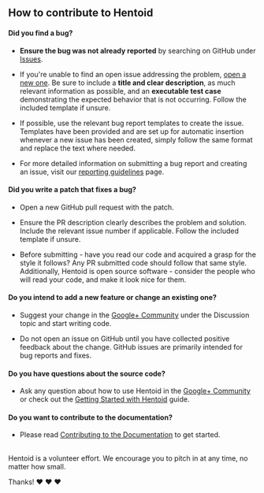 ## How to contribute to Hentoid#### **Did you find a bug?*** **Ensure the bug was not already reported** by searching on GitHub under [Issues](https://github.com/csaki/Hentoid/issues/).* If you're unable to find an open issue addressing the problem, [open a new one](https://github.com/csaki/Hentoid/issues/new). Be sure to include a **title and clear description**, as much relevant information as possible, and an **executable test case** demonstrating the expected behavior that is not occurring. Follow the included template if unsure.* If possible, use the relevant bug report templates to create the issue. Templates have been provided and are set up for automatic insertion whenever a new issue has been created, simply follow the same format and replace the text where needed.* For more detailed information on submitting a bug report and creating an issue, visit our [reporting guidelines](https://github.com/csaki/Hentoid/.github/REPORTING_GUIDELINES.md) page.#### **Did you write a patch that fixes a bug?*** Open a new GitHub pull request with the patch.* Ensure the PR description clearly describes the problem and solution. Include the relevant issue number if applicable. Follow the included template if unsure.* Before submitting - have you read our code and acquired a grasp for the style it follows? Any PR submitted code should follow that same style. Additionally, Hentoid is open source software - consider the people who will read your code, and make it look nice for them.#### **Do you intend to add a new feature or change an existing one?*** Suggest your change in the [Google+ Community](https://plus.google.com/communities/110496467189870321840) under the Discussion topic and start writing code.* Do not open an issue on GitHub until you have collected positive feedback about the change. GitHub issues are primarily intended for bug reports and fixes.#### **Do you have questions about the source code?*** Ask any question about how to use Hentoid in the [Google+ Community](https://plus.google.com/communities/110496467189870321840) or check out the [Getting Started with Hentoid](https://github.com/csaki/Hentoid/wiki/Getting-Started-with-Hentoid) guide.#### **Do you want to contribute to the documentation?*** Please read [Contributing to the Documentation](https://github.com/csaki/Hentoid/.github/CONTRIBUTING_DOCUMENTATION.md) to get started.</br>Hentoid is a volunteer effort. We encourage you to pitch in at any time, no matter how small.Thanks! :heart: :heart: :heart: